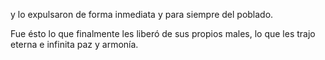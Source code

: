 y lo expulsaron de forma inmediata y para siempre del poblado.

Fue ésto lo que finalmente les liberó de sus propios males, lo que les trajo eterna e infinita paz y armonía.
